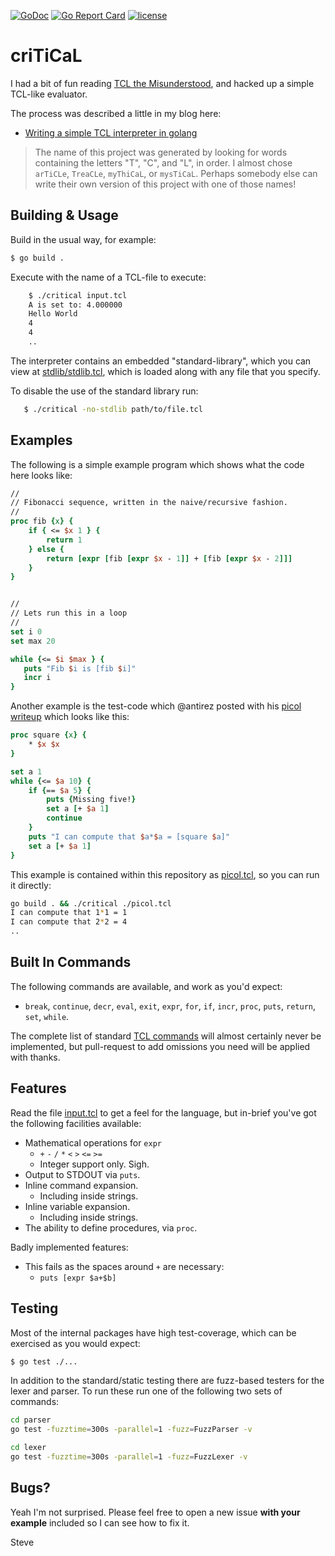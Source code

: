 [![GoDoc](https://img.shields.io/static/v1?label=godoc&message=reference&color=blue)](https://pkg.go.dev/github.com/skx/critical)
[![Go Report Card](https://goreportcard.com/badge/github.com/skx/critical)](https://goreportcard.com/report/github.com/skx/critical)
[![license](https://img.shields.io/github/license/skx/critical.svg)](https://github.com/skx/critical/blob/master/LICENSE)


# criTiCaL

I had a bit of fun reading [TCL the Misunderstood](http://antirez.com/articoli/tclmisunderstood.html), and hacked up a simple TCL-like evaluator.

The process was described a little in my blog here:

* [Writing a simple TCL interpreter in golang](https://blog.steve.fi/writing_a_simple_tcl_interpreter_in_golang.html)


> The name of this project was generated by looking for words containing the letters "T", "C", and "L", in order.  I almost chose `arTiCLe`, `TreaCLe`, `myThiCaL`, or `mysTiCaL`.
> Perhaps somebody else can write their own version of this project with one of those names!



## Building & Usage

Build in the usual way, for example:

```sh
$ go build .
```

Execute with the name of a TCL-file to execute:

```sh
    $ ./critical input.tcl
    A is set to: 4.000000
    Hello World
    4
    4
    ..
```

The interpreter contains an embedded "standard-library", which you can view at [stdlib/stdlib.tcl](stdlib/stdlib.tcl), which is loaded along with any file that you specify.

To disable the use of the standard library run:

```sh
   $ ./critical -no-stdlib path/to/file.tcl
```



## Examples

The following is a simple example program which shows what the code here looks like:


```tcl
//
// Fibonacci sequence, written in the naive/recursive fashion.
//
proc fib {x} {
    if { <= $x 1 } {
        return 1
    } else {
        return [expr [fib [expr $x - 1]] + [fib [expr $x - 2]]]
    }
}


//
// Lets run this in a loop
//
set i 0
set max 20

while {<= $i $max } {
   puts "Fib $i is [fib $i]"
   incr i
}

```

Another example is the test-code which @antirez posted with his [picol writeup](http://oldblog.antirez.com/page/picol.html) which looks like this:

```tcl
proc square {x} {
    * $x $x
}

set a 1
while {<= $a 10} {
    if {== $a 5} {
        puts {Missing five!}
        set a [+ $a 1]
        continue
    }
    puts "I can compute that $a*$a = [square $a]"
    set a [+ $a 1]
}
```

This example is contained within this repository as [picol.tcl](picol.tcl), so you can run it directly:

```sh
go build . && ./critical ./picol.tcl
I can compute that 1*1 = 1
I can compute that 2*2 = 4
..
```


## Built In Commands

The following commands are available, and work as you'd expect:

* `break`, `continue`, `decr`, `eval`, `exit`, `expr`, `for`, `if`, `incr`, `proc`, `puts`, `return`, `set`, `while`.

The complete list of standard [TCL commands](https://www.tcl.tk/man/tcl/TclCmd/contents.html) will almost certainly never be implemented, but pull-request to add omissions you need will be applied with thanks.



## Features

Read the file [input.tcl](input.tcl) to get a feel for the language, but in-brief you've got the following facilities available:

* Mathematical operations for `expr`
  * `+` `-` `/` `*` `<` `>` `<=` `>=`
  * Integer support only.  Sigh.
* Output to STDOUT via `puts`.
* Inline command expansion.
  * Including inside strings.
* Inline variable expansion.
  * Including inside strings.
* The ability to define procedures, via `proc`.

Badly implemented features:

* This fails as the spaces around `+` are necessary:
  * `puts [expr $a+$b]`



## Testing

Most of the internal packages have high test-coverage, which can be exercised as you would expect:

```sh
$ go test ./...
```

In addition to the standard/static testing there are fuzz-based testers for the lexer and parser.  To run these run one of the following two sets of commands:

```sh
cd parser
go test -fuzztime=300s -parallel=1 -fuzz=FuzzParser -v
```

```sh
cd lexer
go test -fuzztime=300s -parallel=1 -fuzz=FuzzLexer -v

```


## Bugs?

Yeah I'm not surprised.  Please feel free to open a new issue **with your example** included so I can see how to fix it.


Steve
